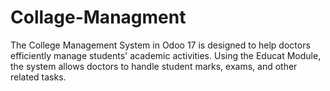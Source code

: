 # Collage-Managment
The College Management System in Odoo 17 is designed to help doctors efficiently manage students' academic activities. Using the Educat Module, the system allows doctors to handle student marks, exams, and other related tasks.
